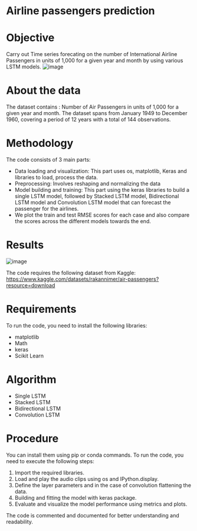 # Airline passengers prediction

# Objective 
Carry out Time series forecating on the number of International Airline Passengers in units of 1,000 for a given year and month by using various LSTM models. 
![image](https://github.com/ritikdhame/Airline_passengers_prediction/assets/7029092/b539a710-d214-444b-a923-8cd476075f4f)

# About the data 
The dataset contains :  Number of Air Passengers in units of 1,000 for a given year and month. The dataset spans from January 1949 to December 1960, covering a period of 12 years with a total of 144 observations.

# Methodology 
The code consists of 3 main parts:

- Data loading and visualization: This part uses os, matplotlib, Keras and  libraries to load, process the data. 
- Preprocessing: Involves reshaping and normalizing the data 
- Model building and training: This part using the keras libraries to build a single LSTM model, followed by Stacked LSTM model, Bidirectional LSTM model and Convolution LSTM model that can forecast the passenger for the airlines. 
- We plot the train and test RMSE scores for each case and also compare the scores across the different models towards the end. 

# Results 
![image](https://github.com/ritikdhame/Airline_passengers_prediction/assets/7029092/3d606c0b-0c46-40e1-85e8-d601638fdc1a)

The code requires the following dataset from Kaggle: https://www.kaggle.com/datasets/rakannimer/air-passengers?resource=download

# Requirements
To run the code, you need to install the following libraries:

- matplotlib
- Math 
- keras
- Scikit Learn 

# Algorithm 
- Single LSTM 
- Stacked LSTM 
- Bidirectional LSTM 
- Convolution LSTM 

# Procedure
You can install them using pip or conda commands.
To run the code, you need to execute the following steps:

1. Import the required libraries.
2. Load and play the audio clips using os and IPython.display.
3. Define the layer parameters and in the case of convolution flattening the data.
4. Building and fitting the model with keras package.
5. Evaluate and visualize the model performance using metrics and plots.

The code is commented and documented for better understanding and readability.
